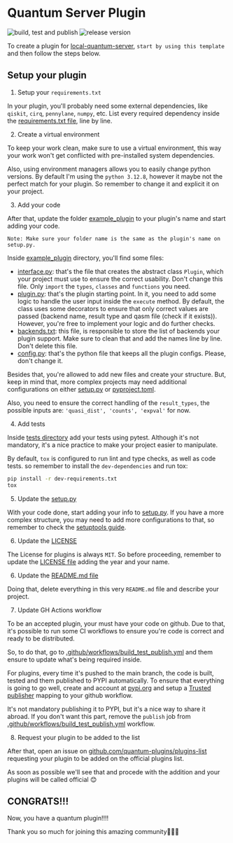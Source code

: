 # Quantum Server Plugin

![build, test and publish](https://github.com/github/quantum-plugins/quantum-server-plugin-template/workflows/build_test_publish.yml/badge.svg)
![release version](https://github.com/github/quantum-plugins/quantum-server-plugin-template/workflows/release.yml/badge.svg)

To create a plugin for [local-quantum-server](https://github.com/Dpbm/local-quantum-server), `start by using this template` and then follow the steps below.

## Setup your plugin

1. Setup your `requirements.txt`

In your plugin, you'll probably need some external dependencies, like `qiskit`, `cirq`, `pennylane`, `numpy`, etc. List every required dependency inside the [requirements.txt file](./requirements.txt), line by line.

2. Create a virtual environment

To keep your work clean, make sure to use a virtual environment, this way your work won't get conflicted with pre-installed system dependencies.

Also, using environment managers allows you to easily change python versions. By default I'm using the `python 3.12.8`, however it maybe not the perfect match for your plugin. So remember to change it and explicit it on your project.

3. Add your code

After that, update the folder [example_plugin](./example_plugin/) to your plugin's name and start adding your code.

`Note: Make sure your folder name is the same as the plugin's name on setup.py.`

Inside [example_plugin](./example_plugin/) directory, you'll find some files:

- [interface.py](./example_plugin/interface.py): that's the file that creates the abstract class `Plugin`, which your project must use to ensure the correct usability. 
Don't change this file. Only `import` the `types`, `classes` and `functions` you need.
- [plugin.py](./example_plugin/plugin.py): that's the plugin starting point. In it, you need to add some logic to handle the user input inside the `execute` method. By default, the class uses some decorators to ensure that only correct values are passed (backend name, result type and qasm file (check if it exists)). However, you're free to implement your logic and do further checks.
- [backends.txt](./example_plugin/backends.txt): this file, is responsible to store the list of backends your plugin support. Make sure to clean that and add the names line by line. Don't delete this file.
- [config.py](./example_plugin/config.py): that's the python file that keeps all the plugin configs. Please, don't change it. 

Besides that, you're allowed to add new files and create your structure. But, keep in mind that, more complex projects may need additional configurations on either [setup.py](./setup.py) or [pyproject.toml](./pyproject.toml).

Also, you need to ensure the correct handling of the `result_types`, the possible inputs are: `'quasi_dist', 'counts', 'expval'` for now.

4. Add tests

Inside [tests directory](./tests/) add your tests using pytest. Although it's not mandatory, it's a nice practice to make your project easier to manipulate.

By default, `tox` is configured to run lint and type checks, as well as code tests. so remember to install the `dev-dependencies` and run tox:

```bash
pip install -r dev-requirements.txt
tox
```

5. Update the [setup.py](./setup.py)

With your code done, start adding your info to [setup.py](./setup.py). If you have a more complex structure, you may need to add more configurations to that, so remember to check the [setuptools guide](https://setuptools.pypa.io/en/latest/index.html).

6. Update the [LICENSE](./LICENSE)

The License for plugins is always `MIT`. So before proceeding, remember to update the [LICENSE file](./LICENSE) adding the year and your name.

6. Update the [README.md file](./README.md)

Doing that, delete everything in this very `README.md` file and describe your project.

7. Update GH Actions workflow

To be an accepted plugin, your must have your code on github. Due to that, it's possible to run some CI workflows to ensure you're code is correct and ready to be distributed.

So, to do that, go to [.github/workflows/build_test_publish.yml](./.github/workflows/build_test_publish.yml) and them ensure to update what's being required inside.

For plugins, every time it's pushed to the main branch, the code is built, tested and them published to PYPI automatically. To ensure that everything is going to go well, create and account at [pypi.org](https://pypi.org/) and setup a [Trusted publisher](https://docs.pypi.org/trusted-publishers/) mapping to your github workflow.

It's not mandatory publishing it to PYPI, but it's a nice way to share it abroad. If you don't want this part, remove the `publish` job from [.github/workflows/build_test_publish.yml](./.github/workflows/build_test_publish.yml) workflow.

8. Request your plugin to be added to the list

After that, open an issue on [github.com/quantum-plugins/plugins-list](https://github.com/quantum-plugins/plugins-list) requesting your plugin to be added on the official plugins list. 

As soon as possible we'll see that and procede with the addition and your plugins will be called official 😊

## CONGRATS!!!

Now, you have a quantum plugin!!!!

Thank you so much for joining this amazing community🎉🎉🎉